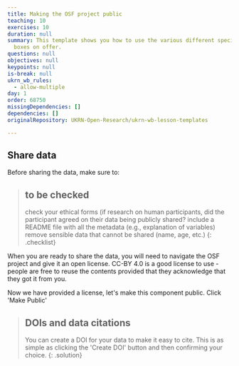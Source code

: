 ```yaml
---
title: Making the OSF project public
teaching: 10
exercises: 10
duration: null
summary: This template shows you how to use the various different special text
  boxes on offer.
questions: null
objectives: null
keypoints: null
is-break: null
ukrn_wb_rules:
  - allow-multiple
day: 1
order: 68750
missingDependencies: []
dependencies: []
originalRepository: UKRN-Open-Research/ukrn-wb-lesson-templates

---
```

## Share data

Before sharing the data, make sure to:
> ## to be checked
> check your ethical forms (if research on human participants, did the participant agreed on their data being publicly shared?
> include a README file with all the metadata (e.g., explanation of variables)
> remove sensible data that cannot be shared (name, age, etc.)
{: .checklist}


When you are ready to share the data, you will need to navigate the OSF project and give it an open license.
CC-BY 4.0 is a good license to use - people are free to reuse the contents provided that they acknowledge that they got it from you.


Now we have provided a license, let's make this component public.
Click 'Make Public'




> ## DOIs and data citations
> You can create a DOI for your data to make it easy to cite.
> This is as simple as clicking the 'Create DOI' button and then confirming your choice.
{: .solution}


